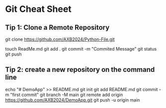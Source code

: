 # Git Cheat Sheet

## Tip 1: Clone a Remote Repository
git clone https://github.com/AXB2024/Python-File.git

touch ReadMe.md
git add .
git commit -m "Commited Message"
git status
git push


## Tip 2: create a new repository on the command line
echo "# DemoApp" >> README.md
git init
git add README.md
git commit -m "first commit"
git branch -M main
git remote add origin https://github.com/AXB2024/DemoApp.git
git push -u origin main

